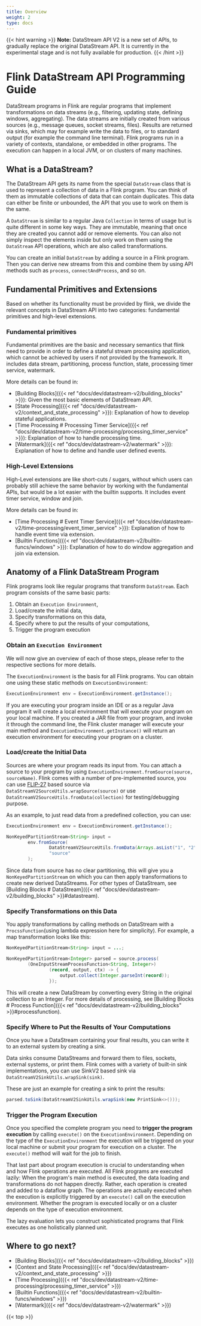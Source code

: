 ```yaml
---
title: Overview
weight: 2
type: docs
---
```

<!--
Licensed to the Apache Software Foundation (ASF) under one
or more contributor license agreements.  See the NOTICE file
distributed with this work for additional information
regarding copyright ownership.  The ASF licenses this file
to you under the Apache License, Version 2.0 (the
"License"); you may not use this file except in compliance
with the License.  You may obtain a copy of the License at

  http://www.apache.org/licenses/LICENSE-2.0

Unless required by applicable law or agreed to in writing,
software distributed under the License is distributed on an
"AS IS" BASIS, WITHOUT WARRANTIES OR CONDITIONS OF ANY
KIND, either express or implied.  See the License for the
specific language governing permissions and limitations
under the License.
-->

{{< hint warning >}}
**Note:** DataStream API V2 is a new set of APIs, to gradually replace the original DataStream API. It is currently in the experimental stage and is not fully available for production.
{{< /hint >}}

# Flink DataStream API Programming Guide

DataStream programs in Flink are regular programs that implement transformations on data streams
(e.g., filtering, updating state, defining windows, aggregating). The data streams are initially created from various
sources (e.g., message queues, socket streams, files). Results are returned via sinks, which may for
example write the data to files, or to standard output (for example the command line
terminal). Flink programs run in a variety of contexts, standalone, or embedded in other programs.
The execution can happen in a local JVM, or on clusters of many machines.

## What is a DataStream?

The DataStream API gets its name from the special `DataStream` class that is
used to represent a collection of data in a Flink program. You can think of
them as immutable collections of data that can contain duplicates. This data
can either be finite or unbounded, the API that you use to work on them is the
same.

A `DataStream` is similar to a regular Java `Collection` in terms of usage but
is quite different in some key ways. They are immutable, meaning that once they
are created you cannot add or remove elements. You can also not simply inspect
the elements inside but only work on them using the `DataStream` API
operations, which are also called transformations.

You can create an initial `DataStream` by adding a source in a Flink program.
Then you can derive new streams from this and combine them by using API methods
such as `process`, `connectAndProcess`, and so on.

## Fundamental Primitives and Extensions

Based on whether its functionality must be provided by flink, we divide the relevant concepts in DataStream API 
into two categories: fundamental primitives and high-level extensions.

### Fundamental primitives

Fundamental primitives are the basic and necessary semantics that flink need to provide in order to
define a stateful stream processing application, which cannot be achieved by users if not provided by
the framework. It includes data stream, partitioning, process function, state, processing timer service,
watermark.

More details can be found in:
- [Building Blocks]({{< ref "docs/dev/datastream-v2/building_blocks" >}}): Given the most basic elements of DataStream API.
- [State Processing]({{< ref "docs/dev/datastream-v2/context_and_state_processing" >}}): Explanation of how to develop stateful applications.
- [Time Processing # Processing Timer Service]({{< ref "docs/dev/datastream-v2/time-processing/processing_timer_service" >}}): Explanation of how to handle processing time.
- [Watermark]({{< ref "docs/dev/datastream-v2/watermark" >}}): Explanation of how to define and handle user defined events.

### High-Level Extensions

High-Level extensions are like short-cuts / sugars, without which users can probably still achieve the same
behavior by working with the fundamental APIs, but would be a lot easier with the builtin supports. 
It includes event timer service, window and join.

More details can be found in:
- [Time Processing # Event Timer Service]({{< ref "docs/dev/datastream-v2/time-processing/event_timer_service" >}}): Explanation of how to handle event time via extension.
- [Builtin Functions]({{< ref "docs/dev/datastream-v2/builtin-funcs/windows" >}}): Explanation of how to do window aggregation and join via extension.

## Anatomy of a Flink DataStream Program

Flink programs look like regular programs that transform `DataStream`.  Each
program consists of the same basic parts:

1. Obtain an `Execution Environment`,
2. Load/create the initial data,
3. Specify transformations on this data,
4. Specify where to put the results of your computations,
5. Trigger the program execution

### Obtain an `Execution Environment`

We will now give an overview of each of those steps, please refer to the
respective sections for more details.

The `ExecutionEnvironment` is the basis for all Flink programs. You can
obtain one using these static methods on `ExecutionEnvironment`:

```java
ExecutionEnvironment env = ExecutionEnvironment.getInstance();
```

If you are executing your program inside an IDE or as a regular Java program it will create a local environment
that will execute your program on your local machine. If you created a JAR file
from your program, and invoke it through the command line, the Flink cluster manager will execute your main method and
`ExecutionEnvironment.getInstance()` will return an execution environment for executing
your program on a cluster.


### Load/create the Initial Data

Sources are where your program reads its input from. You can attach a source to your program by
using `ExecutionEnvironment.fromSource(source, sourceName)`. Flink comes with a number of pre-implemented
source, you can use [FLIP-27](https://cwiki.apache.org/confluence/x/co_zBQ) based source via `DataStreamV2SourceUtils.wrapSource(source)` or use 
`DataStreamV2SourceUtils.fromData(collection)` for testing/debugging purpose.

As an example, to just read data from a predefined collection, you can use:

```java
ExecutionEnvironment env = ExecutionEnvironment.getInstance();

NonKeyedPartitionStream<String> input = 
        env.fromSource(
                DataStreamV2SourceUtils.fromData(Arrays.asList("1", "2", "3")), 
                "source"
        );
```

Since data from source has no clear partitioning, this will give you a `NonKeyedPartitionStream` on which you can then apply transformations to create new
derived DataStreams. For other types of DataStream, see [Building Blocks # DataStream]({{< ref "docs/dev/datastream-v2/building_blocks" >}}#datastream).

### Specify Transformations on this Data

You apply transformations by calling methods on DataStream with a
`ProcssFunction`(using lambda expression here for simplicity). For example, a map transformation looks like this:

```java
NonKeyedPartitionStream<String> input = ...;

NonKeyedPartitionStream<Integer> parsed = source.process(
        (OneInputStreamProcessFunction<String, Integer>)
                (record, output, ctx) -> {
                    output.collect(Integer.parseInt(record));
                });
```

This will create a new DataStream by converting every String in the original
collection to an Integer. For more details of processing, see [Building Blocks # Process Function]({{< ref "docs/dev/datastream-v2/building_blocks" >}}#processfunction). 

### Specify Where to Put the Results of Your Computations

Once you have a DataStream containing your final results, you can write it to
an external system by creating a sink. 

Data sinks consume DataStreams and forward them to files, sockets, external systems, or print them.
Flink comes with a variety of built-in sink implementations, you can use SinkV2 based sink via `DataStreamV2SinkUtils.wrapSink(sink)`.

These are just an example for creating a sink to print the results:

```java
parsed.toSink(DataStreamV2SinkUtils.wrapSink(new PrintSink<>()));
```

### Trigger the Program Execution

Once you specified the complete program you need to **trigger the program
execution** by calling `execute()` on the `ExecutionEnvironment`.
Depending on the type of the `ExecutionEnvironment` the execution will be
triggered on your local machine or submit your program for execution on a
cluster. The `execute()` method will wait for the job to finish.

That last part about program execution is crucial to understanding when and how
Flink operations are executed. All Flink programs are executed lazily: When the
program's main method is executed, the data loading and transformations do not
happen directly. Rather, each operation is created and added to a dataflow
graph. The operations are actually executed when the execution is explicitly
triggered by an `execute()` call on the execution environment.  Whether the
program is executed locally or on a cluster depends on the type of execution
environment.

The lazy evaluation lets you construct sophisticated programs that Flink
executes as one holistically planned unit.

Where to go next?
-----------------

* [Building Blocks]({{< ref "docs/dev/datastream-v2/building_blocks" >}})
* [Context and State Processing]({{< ref "docs/dev/datastream-v2/context_and_state_processing" >}})
* [Time Processing]({{< ref "docs/dev/datastream-v2/time-processing/processing_timer_service" >}})
* [Builtin Functions]({{< ref "docs/dev/datastream-v2/builtin-funcs/windows" >}})
* [Watermark]({{< ref "docs/dev/datastream-v2/watermark" >}})

{{< top >}}
